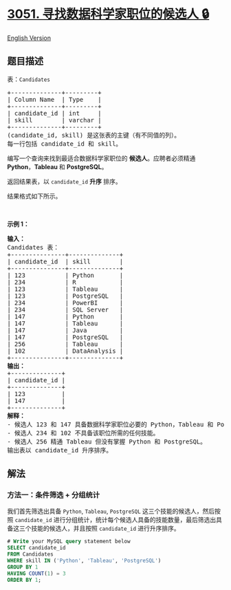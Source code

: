 # [3051. 寻找数据科学家职位的候选人 🔒](https://leetcode.cn/problems/find-candidates-for-data-scientist-position)

[English Version](/solution/3000-3099/3051.Find%20Candidates%20for%20Data%20Scientist%20Position/README_EN.md)

<!-- tags:数据库 -->

<!-- difficulty:简单 -->

## 题目描述

<!-- 这里写题目描述 -->

<p>表：<font face="monospace"><code>Candidates</code></font></p>

<pre>
+--------------+---------+ 
| Column Name  | Type    | 
+--------------+---------+ 
| candidate_id | int     | 
| skill        | varchar |
+--------------+---------+
(candidate_id, skill) 是这张表的主键（有不同值的列）。
每一行包括 candidate_id 和 skill。
</pre>

<p>编写一个查询来找到最适合数据科学家职位的 <strong>候选人</strong>。应聘者必须精通 <strong>Python</strong>，<strong>Tableau </strong>和&nbsp;<strong>PostgreSQL</strong>。</p>

<p>返回结果表，以<em>&nbsp;</em><code>candidate_id</code>&nbsp;<strong>升序</strong> 排序。</p>

<p>结果格式如下所示。</p>

<p>&nbsp;</p>

<p><strong class="example">示例 1：</strong></p>

<pre>
<strong>输入：</strong> 
Candidates 表：
+---------------+--------------+
| candidate_id  | skill        | 
+---------------+--------------+
| 123           | Python       |
| 234           | R            | 
| 123           | Tableau      | 
| 123           | PostgreSQL   | 
| 234           | PowerBI      | 
| 234           | SQL Server   | 
| 147           | Python       | 
| 147           | Tableau      | 
| 147           | Java         |
| 147           | PostgreSQL   |
| 256           | Tableau      |
| 102           | DataAnalysis |
+---------------+--------------+
<strong>输出：</strong> 
+--------------+
| candidate_id |  
+--------------+
| 123          |  
| 147          | 
+--------------+
<strong>解释：</strong> 
- 候选人 123 和 147 具备数据科学家职位必要的 Python，Tableau 和 PostgreSQL 技能。
- 候选人 234 和 102 不具备该职位所需的任何技能。
- 候选人 256 精通 Tableau 但没有掌握 Python 和 PostgreSQL。
输出表以 candidate_id 升序排序。
</pre>

## 解法

### 方法一：条件筛选 + 分组统计

我们首先筛选出具备 `Python`, `Tableau`, `PostgreSQL` 这三个技能的候选人，然后按照 `candidate_id` 进行分组统计，统计每个候选人具备的技能数量，最后筛选出具备这三个技能的候选人，并且按照 `candidate_id` 进行升序排序。

<!-- tabs:start -->

```sql
# Write your MySQL query statement below
SELECT candidate_id
FROM Candidates
WHERE skill IN ('Python', 'Tableau', 'PostgreSQL')
GROUP BY 1
HAVING COUNT(1) = 3
ORDER BY 1;
```

<!-- tabs:end -->

<!-- end -->
